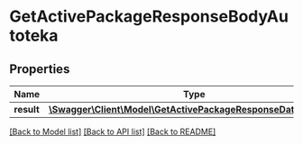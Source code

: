 # GetActivePackageResponseBodyAutoteka

## Properties
Name | Type | Description | Notes
------------ | ------------- | ------------- | -------------
**result** | [**\Swagger\Client\Model\GetActivePackageResponseDataAutoteka**](GetActivePackageResponseDataAutoteka.md) |  | [optional] 

[[Back to Model list]](../../README.md#documentation-for-models) [[Back to API list]](../../README.md#documentation-for-api-endpoints) [[Back to README]](../../README.md)

